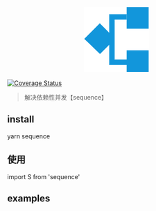<div align="center">
<img width="150" src="logo.png" alt="rd6 web logo">
</div>
<p></p>
<div align="center">
</div>

[![Coverage Status](https://coveralls.io/repos/github/wangxiao95/sequence/badge.svg?branch=master)](https://coveralls.io/github/wangxiao95/sequence?branch=master)

> 解决依赖性并发【sequence】

## install
 
yarn sequence

## 使用

import S from 'sequence'

## examples
